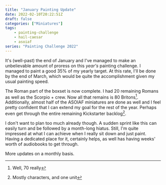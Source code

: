 ```yaml
---
title: "January Painting Update"
date: 2022-02-10T20:22:51Z
draft: false
categories: ["Miniatures"]
tags:
    - painting-challenge
    - hail-caesar
    - asoiaf
series: "Painting Challenge 2022"
---
```


It's (well-past) the end of January and I've managed to make an unbelievable amount of proress on this *year's* painting challenge. I managed to paint a good 35% of my yearly target. At this rate, I'll be done by the end of March, which would be quite the accomplishment given my usual painting speed.

The Roman part of the boxset is now complete. I had 20 remaining Romans as well as the Scorpio + crew. Now all that remains is 80 Britons[^seventy]. Additionally, almost half of the ASOIAF miniatures are done as well and I feel pretty confident that I can extend my goal for the rest of the year. Perhaps even get through the entire remaining Kickstarter backlog[^asoiaf].

I don't want to plan too much already though. A sudden sprint like this can easily turn and be followed by a month-long hiatus. Still, I'm quite impressed at what I can achieve when I really sit down and just paint. Having a dedicated place for it, certainly helps, as well has having weeks' worth of audiobooks to get through.

More updates on a monthly basis.

[^seventy]: Well, 70 really
[^asoiaf]: Mostly characters, and one unit

